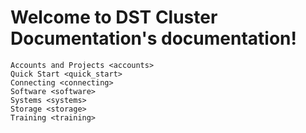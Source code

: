 # Welcome to DST Cluster Documentation's documentation!

```{toctree}
Accounts and Projects <accounts>
Quick Start <quick_start>
Connecting <connecting>
Software <software>
Systems <systems>
Storage <storage>
Training <training>
```

